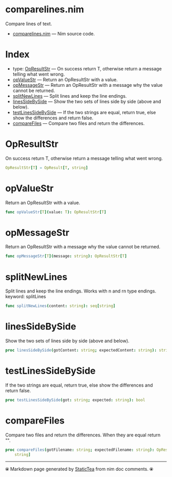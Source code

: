 # comparelines.nim

Compare lines of text.

* [comparelines.nim](../src/comparelines.nim) &mdash; Nim source code.
# Index

* type: [OpResultStr](#opresultstr) &mdash; On success return T, otherwise return a message telling what went wrong.
* [opValueStr](#opvaluestr) &mdash; Return an OpResultStr with a value.
* [opMessageStr](#opmessagestr) &mdash; Return an OpResultStr with a message why the value cannot be returned.
* [splitNewLines](#splitnewlines) &mdash; Split lines and keep the line endings.
* [linesSideBySide](#linessidebyside) &mdash; Show the two sets of lines side by side (above and below).
* [testLinesSideBySide](#testlinessidebyside) &mdash; If the two strings are equal, return true, else show the differences and return false.
* [compareFiles](#comparefiles) &mdash; Compare two files and return the differences.

# OpResultStr

On success return T, otherwise return a message telling what went wrong.

```nim
OpResultStr[T] = OpResult[T, string]
```

# opValueStr

Return an OpResultStr with a value.

```nim
func opValueStr[T](value: T): OpResultStr[T]
```

# opMessageStr

Return an OpResultStr with a message why the value cannot be returned.

```nim
func opMessageStr[T](message: string): OpResultStr[T]
```

# splitNewLines

Split lines and keep the line endings. Works with n and rn type endings. keyword: splitLines

```nim
func splitNewLines(content: string): seq[string]
```

# linesSideBySide

Show the two sets of lines side by side (above and below).

```nim
proc linesSideBySide(gotContent: string; expectedContent: string): string
```

# testLinesSideBySide

If the two strings are equal, return true, else show the differences and return false.

```nim
proc testLinesSideBySide(got: string; expected: string): bool
```

# compareFiles

Compare two files and return the differences. When they are equal return "".

```nim
proc compareFiles(gotFilename: string; expectedFilename: string): OpResultStr[
    string]
```


---
⦿ Markdown page generated by [StaticTea](https://github.com/flenniken/statictea/) from nim doc comments. ⦿
